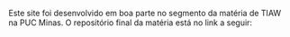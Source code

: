 Este site foi desenvolvido em boa parte no segmento da matéria de TIAW na PUC Minas.
O repositório final da matéria está no link a seguir: 
